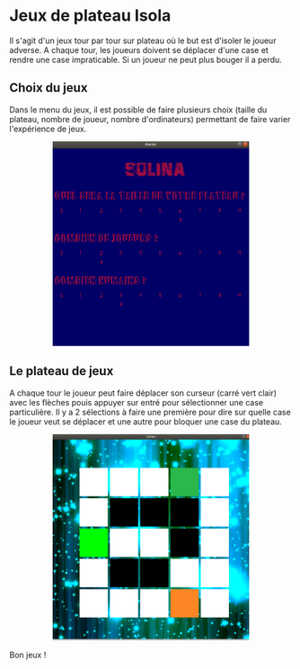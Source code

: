 # Jeux de plateau Isola

Il s'agit d'un jeux tour par tour sur plateau où le but est d'isoler le joueur adverse. A chaque tour, les joueurs doivent se déplacer d'une case et rendre une case impraticable. Si un joueur ne peut plus bouger il a perdu.

## Choix du jeux

Dans le menu du jeux, il est possible de faire plusieurs choix (taille du plateau, nombre de joueur, nombre d'ordinateurs) permettant de faire varier l'expérience de jeux.

<p align="center">
  <img src="image_readme/menu.png" width="350">
</p>

## Le plateau de jeux

A chaque tour le joueur peut faire déplacer son curseur (carré vert clair) avec les flèches pouis appuyer sur entré pour sélectionner une case particulière. Il y a 2 sélections à faire une première pour dire sur quelle case le joueur veut se déplacer et une autre pour bloquer une case du plateau.

<p align="center">
  <img src="image_readme/jeux_en_cours.png" width="350">
</p>

Bon jeux !
